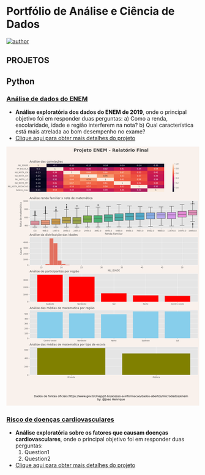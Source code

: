 # Portfólio de Análise e Ciência de Dados
[![author](https://img.shields.io/badge/author-JoaoHenrique-blue.svg)](https://www.linkedin.com/in/joão-henrique-94900815a/) 

## **PROJETOS**

## **Python**

### [**Análise de dados do ENEM**](https://github.com/joaohs1/Analise-de-dados-do-ENEM/tree/main)
 - **Análise exploratória dos dados do ENEM de 2019**, onde o principal objetivo foi em responder duas perguntas:
     a) Como a renda, escolaridade, idade e região interferem na nota?
     b) Qual característica está mais atrelada ao bom desempenho no exame?
  - [Clique aqui para obter mais detalhes do projeto](https://github.com/joaohs1/Analise-de-dados-do-ENEM/tree/main)
<p align="center">
<img src="https://github.com/joaohs1/Analise-de-dados-do-ENEM/blob/main/img/relatfin.png">
</p>

### [**Risco de doenças cardiovasculares**](https://github.com/joaohs1/Risco-cardio/tree/main)
 - **Análise exploratória sobre os fatores que causam doenças cardiovasculares**, onde o principal objetivo foi em responder duas perguntas:
     1) Question1
     2) Question2
  - [Clique aqui para obter mais detalhes do projeto](https://github.com/joaohs1/Risco-cardio/tree/main)
